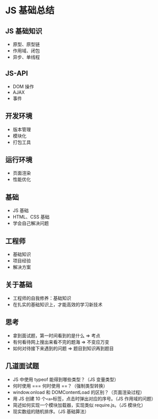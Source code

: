 # JS 基础总结

## JS 基础知识

- 原型、原型链
- 作用域、闭包
- 异步、单线程

## JS-API

- DOM 操作
- AJAX
- 事件

## 开发环境

- 版本管理
- 模块化
- 打包工具

## 运行环境

- 页面渲染
- 性能优化

## 基础

- JS 基础
- HTML、CSS 基础
- 学会自己解决问题

## 工程师

- 基础知识
- 项目经验
- 解决方案

## 关于基础

- 工程师的自我修养：基础知识
- 在扎实的基础知识上，才能高效的学习新技术

## 思考

- 拿到面试题，第一时间看到的是什么 => 考点
- 有何看待网上搜出来看不完的题海 => 不变应万变
- 如何对待接下来遇到的问题 => 题目到知识再到题目

## 几道面试题

- JS 中使用 typeof 能得到哪些类型？（JS 变量类型）
- 何时使用 === 何时使用 ==？（强制类型转换）
- window.onload 和 DOMContentLoad 的区别？（页面渲染过程）
- 用 JS 创建 10 个`<a>`标签，点击时弹出对应的序号。（JS 作用域的问题）
- 简述如何实现一个模块加载器，实现类似 require.js。（JS 模块化）
- 现实数组的随机排序。（JS 基础算法）
